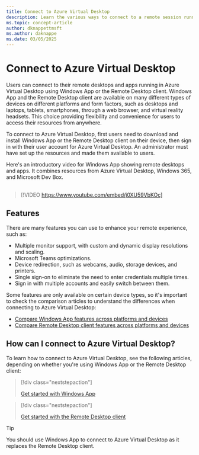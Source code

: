 ```yaml
---
title: Connect to Azure Virtual Desktop
description: Learn the various ways to connect to a remote session running in Azure Virtual Desktop using Windows App or the Remote Desktop client.
ms.topic: concept-article
author: dknappettmsft
ms.author: daknappe
ms.date: 03/05/2025
---
```


# Connect to Azure Virtual Desktop

Users can connect to their remote desktops and apps running in Azure Virtual Desktop using Windows App or the Remote Desktop client. Windows App and the Remote Desktop client are available on many different types of devices on different platforms and form factors, such as desktops and laptops, tablets, smartphones, through a web browser, and virtual reality headsets. This choice providing flexibility and convenience for users to access their resources from anywhere.

To connect to Azure Virtual Desktop, first users need to download and install Windows App or the Remote Desktop client on their device, then sign in with their user account for Azure Virtual Desktop. An administrator must have set up the resources and made them available to users.

Here's an introductory video for Windows App showing remote desktops and apps. It combines resources from Azure Virtual Desktop, Windows 365, and Microsoft Dev Box.<br /><br />

> [!VIDEO https://www.youtube.com/embed/j0XU59VbKOc]

## Features

There are many features you can use to enhance your remote experience, such as:

- Multiple monitor support, with custom and dynamic display resolutions and scaling.
- Microsoft Teams optimizations.
- Device redirection, such as webcams, audio, storage devices, and printers.
- Single sign-on to eliminate the need to enter credentials multiple times.
- Sign in with multiple accounts and easily switch between them.

Some features are only available on certain device types, so it's important to check the comparison articles to understand the differences when connecting to Azure Virtual Desktop:

- [Compare Windows App features across platforms and devices](/windows-app/compare-platforms-features?pivots=azure-virtual-desktop)
- [Compare Remote Desktop client features across platforms and devices](/previous-versions/remote-desktop-client/compare-remote-desktop-clients?pivots=azure-virtual-desktop)

## How can I connect to Azure Virtual Desktop?

To learn how to connect to Azure Virtual Desktop, see the following articles, depending on whether you're using Windows App or the Remote Desktop client:

> [!div class="nextstepaction"]
>
> [Get started with Windows App](/windows-app/get-started-connect-devices-desktops-apps?pivots=azure-virtual-desktop)

> [!div class="nextstepaction"]
>
> [Get started with the Remote Desktop client](/previous-versions/remote-desktop-client/connect-windows-cloud-services)

> [!TIP]
> You should use Windows App to connect to Azure Virtual Desktop as it replaces the Remote Desktop client.
